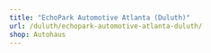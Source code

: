 ```yaml
---
title: "EchoPark Automotive Atlanta (Duluth)"
url: /duluth/echopark-automotive-atlanta-duluth/
shop: Autohaus
---
```

